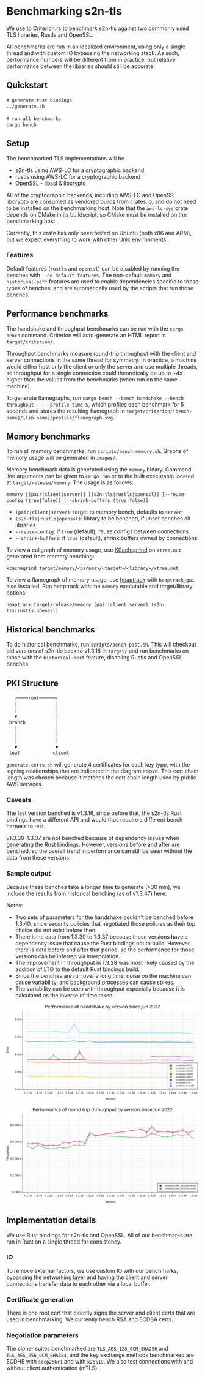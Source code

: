 # Benchmarking s2n-tls

We use to Criterion.rs to benchmark s2n-tls against two commonly used TLS libraries, Rustls and OpenSSL.

All benchmarks are run in an idealized environment, using only a single thread and with custom IO bypassing the networking stack. As such, performance numbers will be different from in practice, but relative performance between the libraries should still be accurate.

## Quickstart

```
# generate rust bindings
../generate.sh

# run all benchmarks
cargo bench
```

## Setup
The benchmarked TLS implementations will be
- s2n-tls using AWS-LC for a cryptographic backend.
- rustls using AWS-LC for a cryptographic backend
- OpenSSL - libssl & libcrypto

All of the cryptographic backends, including AWS-LC and OpenSSL libcrypto are consumed as vendored builds from crates.io, and do not need to be installed on the benchmarking host. Note that the `aws-lc-sys` crate depends on CMake in its buildscript, so CMake must be installed on the benchmarking host.

Currently, this crate has only been tested on Ubuntu (both x86 and ARM), but we expect everything to work with other Unix environments.

### Features

Default features (`rustls` and `openssl`) can be disabled by running the benches with `--no-default-features`. The non-default `memory` and `historical-perf` features are used to enable dependencies specific to those types of benches, and are automatically used by the scripts that run those benches.

## Performance benchmarks

The handshake and throughput benchmarks can be run with the `cargo bench` command. Criterion will auto-generate an HTML report in `target/criterion/`.

Throughput benchmarks measure round-trip throughput with the client and server connections in the same thread for symmetry. In practice, a machine would either host only the client or only the server and use multiple threads, so throughput for a single connection could theoretically be up to ~4x higher than the values from the benchmarks (when run on the same machine).

To generate flamegraphs, run `cargo bench --bench handshake --bench throughput -- --profile-time 5`, which profiles each benchmark for 5 seconds and stores the resulting flamegraph in `target/criterion/[bench-name]/[lib-name]/profile/flamegraph.svg`.

## Memory benchmarks

To run all memory benchmarks, run `scripts/bench-memory.sh`. Graphs of memory usage will be generated in `images/`.

Memory benchmark data is generated using the `memory` binary. Command line arguments can be given to `cargo run` or to the built executable located at `target/release/memory`. The usage is as follows:

```
memory [(pair|client|server)] [(s2n-tls|rustls|openssl)] [--reuse-config (true|false)] [--shrink-buffers (true|false)]
```

- `(pair|client|server)`: target to memory bench, defaults to `server`
- `(s2n-tls|rustls|openssl)`: library to be benched, if unset benches all libraries
- `--reuse-config`: if `true` (default), reuse configs between connections
- `--shrink-buffers`: if `true` (default), shrink buffers owned by connections

To view a callgraph of memory usage, use [KCachegrind](https://github.com/KDE/kcachegrind) on `xtree.out` generated from memory benching:

```
kcachegrind target/memory/<params>/<target>/<library>/xtree.out
```

To view a flamegraph of memory usage, use [heaptrack](https://github.com/KDE/heaptrack) with `heaptrack_gui` also installed. Run heaptrack with the `memory` executable and target/library options:

```
heaptrack target/release/memory (pair|client|server) (s2n-tls|rustls|openssl)
```

## Historical benchmarks

To do historical benchmarks, run `scripts/bench-past.sh`. This will checkout old versions of s2n-tls back to v1.3.16 in `target/` and run benchmarks on those with the `historical-perf` feature, disabling Rustls and OpenSSL benches.

## PKI Structure
```
   ┌────root──────┐
   │              │
   │              │
   ▼              │
 branch           │
   │              │
   │              │
   │              │
   ▼              ▼
 leaf            client
```
`generate-certs.sh` will generate 4 certificates for each key type, with the signing relationships that are indicated in the diagram above. This cert chain length was chosen because it matches the cert chain length used by public AWS services.

### Caveats

The last version benched is v1.3.16, since before that, the s2n-tls Rust bindings have a different API and would thus require a different bench harness to test.

v1.3.30-1.3.37 are not benched because of dependency issues when generating the Rust bindings. However, versions before and after are benched, so the overall trend in performance can still be seen without the data from these versions.

### Sample output

Because these benches take a longer time to generate (>30 min), we include the results from historical benching (as of v1.3.47) here.

Notes:
- Two sets of parameters for the handshake couldn't be benched before 1.3.40, since security policies that negotiated those policies as their top choice did not exist before then.
- There is no data from 1.3.30 to 1.3.37 because those versions have a dependency issue that cause the Rust bindings not to build. However, there is data before and after that period, so the performance for those versions can be inferred via interpolation.
- The improvement in throughput in 1.3.28 was most likely caused by the addition of LTO to the default Rust bindings build.
- Since the benches are run over a long time, noise on the machine can cause variability, and background processes can cause spikes.
- The variability can be seen with throughput especially because it is calculated as the inverse of time taken.

![historical-perf-handshake](images/historical-perf-handshake.svg)

![historical-perf-throughput](images/historical-perf-throughput.svg)

## Implementation details

We use Rust bindings for s2n-tls and OpenSSL. All of our benchmarks are run in Rust on a single thread for consistency.

### IO

To remove external factors, we use custom IO with our benchmarks, bypassing the networking layer and having the client and server connections transfer data to each other via a local buffer.

### Certificate generation

There is one root cert that directly signs the server and client certs that are used in benchmarking. We currently bench RSA and ECDSA certs.

### Negotiation parameters

The cipher suites benchmarked are `TLS_AES_128_GCM_SHA256` and `TLS_AES_256_GCM_SHA384`, and the key exchange methods benchmarked are ECDHE with `secp256r1` and with `x25519`. We also test connections with and without client authentication (mTLS).
